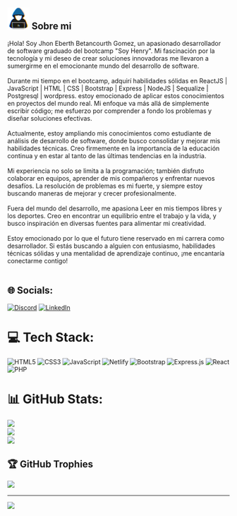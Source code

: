 ## <picture><img src = "https://github.com/0xAbdulKhalid/0xAbdulKhalid/raw/main/assets/mdImages/about_me.gif" width = 50px></picture> **Sobre mi**

¡Hola! Soy Jhon Eberth Betancourth Gomez, un apasionado desarrollador de software graduado del bootcamp "Soy Henry". Mi fascinación por la tecnología y mi deseo de crear soluciones innovadoras me llevaron a sumergirme en el emocionante mundo del desarrollo de software.<br><br>Durante mi tiempo en el bootcamp, adquirí habilidades sólidas en ReactJS | JavaScript | HTML | CSS | Bootstrap | Express | NodeJS | Sequalize | Postgresql | wordpress. estoy emocionado de aplicar estos conocimientos en proyectos del mundo real. Mi enfoque va más allá de simplemente escribir código; me esfuerzo por comprender a fondo los problemas y diseñar soluciones efectivas.<br><br>Actualmente, estoy ampliando mis conocimientos como estudiante de análisis de desarrollo de software, donde busco consolidar y mejorar mis habilidades técnicas. Creo firmemente en la importancia de la educación continua y en estar al tanto de las últimas tendencias en la industria.<br><br>Mi experiencia no solo se limita a la programación; también disfruto colaborar en equipos, aprender de mis compañeros y enfrentar nuevos desafíos. La resolución de problemas es mi fuerte, y siempre estoy buscando maneras de mejorar y crecer profesionalmente.<br><br>Fuera del mundo del desarrollo, me apasiona Leer en mis tiempos libres y los deportes. Creo en encontrar un equilibrio entre el trabajo y la vida, y busco inspiración en diversas fuentes para alimentar mi creatividad.<br><br>Estoy emocionado por lo que el futuro tiene reservado en mi carrera como desarrollador. Si estás buscando a alguien con entusiasmo, habilidades técnicas sólidas y una mentalidad de aprendizaje continuo, ¡me encantaría conectarme contigo!<br><br>


## 🌐 Socials:
[![Discord](https://img.shields.io/badge/Discord-%237289DA.svg?logo=discord&logoColor=white)](https://discord.gg/jhonbg09) [![LinkedIn](https://img.shields.io/badge/LinkedIn-%230077B5.svg?logo=linkedin&logoColor=white)](https://linkedin.com/in/jhonbg93) 

# 💻 Tech Stack:
![HTML5](https://img.shields.io/badge/html5-%23E34F26.svg?style=for-the-badge&logo=html5&logoColor=white) ![CSS3](https://img.shields.io/badge/css3-%231572B6.svg?style=for-the-badge&logo=css3&logoColor=white) ![JavaScript](https://img.shields.io/badge/javascript-%23323330.svg?style=for-the-badge&logo=javascript&logoColor=%23F7DF1E) ![Netlify](https://img.shields.io/badge/netlify-%23000000.svg?style=for-the-badge&logo=netlify&logoColor=#00C7B7) ![Bootstrap](https://img.shields.io/badge/bootstrap-%238511FA.svg?style=for-the-badge&logo=bootstrap&logoColor=white) ![Express.js](https://img.shields.io/badge/express.js-%23404d59.svg?style=for-the-badge&logo=express&logoColor=%2361DAFB) ![React](https://img.shields.io/badge/react-%2320232a.svg?style=for-the-badge&logo=react&logoColor=%2361DAFB) ![PHP](https://img.shields.io/badge/php-%23777BB4.svg?style=for-the-badge&logo=php&logoColor=white)
# 📊 GitHub Stats:
![](https://github-readme-stats.vercel.app/api?username=jhonbg93&theme=nightowl&hide_border=false&include_all_commits=true&count_private=true)<br/>
![](https://github-readme-streak-stats.herokuapp.com/?user=jhonbg93&theme=nightowl&hide_border=false)<br/>
![](https://github-readme-stats.vercel.app/api/top-langs/?username=jhonbg93&theme=nightowl&hide_border=false&include_all_commits=true&count_private=true&layout=compact)

## 🏆 GitHub Trophies
![](https://github-profile-trophy.vercel.app/?username=jhonbg93&theme=matrix&no-frame=false&no-bg=true&margin-w=4)

---
[![](https://visitcount.itsvg.in/api?id=jhonbg93&icon=0&color=0)](https://visitcount.itsvg.in)

<!-- Proudly created with GPRM ( https://gprm.itsvg.in ) -->
